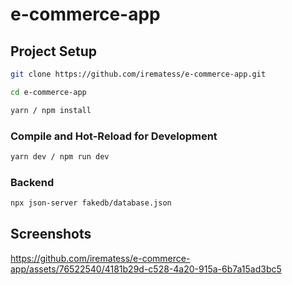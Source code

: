 # e-commerce-app

## Project Setup

```sh
git clone https://github.com/irematess/e-commerce-app.git
```

```sh
cd e-commerce-app
```

```sh
yarn / npm install
```

### Compile and Hot-Reload for Development

```sh
yarn dev / npm run dev
```


### Backend 

```sh
npx json-server fakedb/database.json
```

## Screenshots

https://github.com/irematess/e-commerce-app/assets/76522540/4181b29d-c528-4a20-915a-6b7a15ad3bc5

